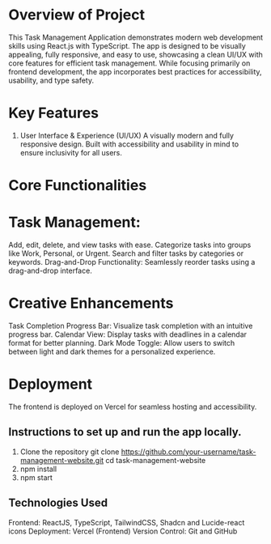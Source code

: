 # Overview of Project
This Task Management Application demonstrates modern web development skills using React.js with TypeScript. The app is designed to be visually appealing, fully responsive, and easy to use, showcasing a clean UI/UX with core features for efficient task management. While focusing primarily on frontend development, the app incorporates best practices for accessibility, usability, and type safety.
# Key Features
1. User Interface & Experience (UI/UX)
A visually modern and fully responsive design.
Built with accessibility and usability in mind to ensure inclusivity for all users.
# Core Functionalities
# Task Management:
Add, edit, delete, and view tasks with ease.
Categorize tasks into groups like Work, Personal, or Urgent.
Search and filter tasks by categories or keywords.
Drag-and-Drop Functionality:
Seamlessly reorder tasks using a drag-and-drop interface.
# Creative Enhancements
Task Completion Progress Bar: Visualize task completion with an intuitive progress bar.
Calendar View: Display tasks with deadlines in a calendar format for better planning.
Dark Mode Toggle: Allow users to switch between light and dark themes for a personalized experience.
# Deployment
The frontend is deployed on Vercel for seamless hosting and accessibility.

## Instructions to set up and run the app locally. 
1. Clone the repository
git clone https://github.com/your-username/task-management-website.git
cd task-management-website
2. npm install
3. npm start

## Technologies Used
Frontend: ReactJS, TypeScript, TailwindCSS, Shadcn and Lucide-react icons
Deployment: Vercel (Frontend)
Version Control: Git and GitHub
